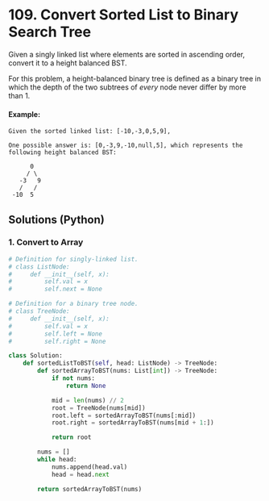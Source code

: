 # 109. Convert Sorted List to Binary Search Tree
Given a singly linked list where elements are sorted in ascending order, convert it to a height balanced BST.

For this problem, a height-balanced binary tree is defined as a binary tree in which the depth of the two subtrees of *every* node never differ by more than 1.

#### Example:
```
Given the sorted linked list: [-10,-3,0,5,9],

One possible answer is: [0,-3,9,-10,null,5], which represents the following height balanced BST:

      0
     / \
   -3   9
   /   /
 -10  5
```

## Solutions (Python)

### 1. Convert to Array
```Python
# Definition for singly-linked list.
# class ListNode:
#     def __init__(self, x):
#         self.val = x
#         self.next = None

# Definition for a binary tree node.
# class TreeNode:
#     def __init__(self, x):
#         self.val = x
#         self.left = None
#         self.right = None

class Solution:
    def sortedListToBST(self, head: ListNode) -> TreeNode:
        def sortedArrayToBST(nums: List[int]) -> TreeNode:
            if not nums:
                return None

            mid = len(nums) // 2
            root = TreeNode(nums[mid])
            root.left = sortedArrayToBST(nums[:mid])
            root.right = sortedArrayToBST(nums[mid + 1:])

            return root

        nums = []
        while head:
            nums.append(head.val)
            head = head.next

        return sortedArrayToBST(nums)
```
